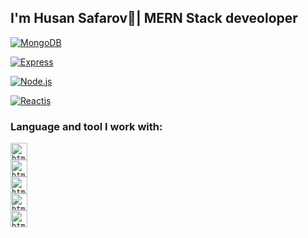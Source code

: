 ### <h2>I'm Husan Safarov👋| MERN Stack deveoloper</h2> 


<a target="_blank" rel="noopener noreferrer nofollow" href="https://camo.githubusercontent.com/632c39374039b43073bb44c5d40ab15ed4a99309f0c8922f06af3eddb5e9909d/68747470733a2f2f696d672e736869656c64732e696f2f62616467652f2d4d6f6e676f44422d3038323033323f7374796c653d666f722d7468652d6261646765266c6f676f3d4d6f6e676f4442266c6f676f436f6c6f723d343741323438"><img src="https://camo.githubusercontent.com/632c39374039b43073bb44c5d40ab15ed4a99309f0c8922f06af3eddb5e9909d/68747470733a2f2f696d672e736869656c64732e696f2f62616467652f2d4d6f6e676f44422d3038323033323f7374796c653d666f722d7468652d6261646765266c6f676f3d4d6f6e676f4442266c6f676f436f6c6f723d343741323438" alt="MongoDB" data-canonical-src="https://img.shields.io/badge/-MongoDB-082032?style=for-the-badge&amp;logo=MongoDB&amp;logoColor=47A248" style="max-width: 100%;"></a>

<a target="_blank" rel="noopener noreferrer nofollow" href="https://camo.githubusercontent.com/1541afae2343d8d6bacc6c5dad6ad07b6db1cfa412926f191e6facea2d490811/68747470733a2f2f696d672e736869656c64732e696f2f62616467652f2d457870726573732d3038323033323f7374796c653d666f722d7468652d6261646765266c6f676f3d45787072657373266c6f676f436f6c6f723d303030303030"><img src="https://camo.githubusercontent.com/1541afae2343d8d6bacc6c5dad6ad07b6db1cfa412926f191e6facea2d490811/68747470733a2f2f696d672e736869656c64732e696f2f62616467652f2d457870726573732d3038323033323f7374796c653d666f722d7468652d6261646765266c6f676f3d45787072657373266c6f676f436f6c6f723d303030303030" alt="Express" data-canonical-src="https://img.shields.io/badge/-Express-082032?style=for-the-badge&amp;logo=Express&amp;logoColor=000000" style="max-width: 100%;"></a>


<a target="_blank" rel="noopener noreferrer nofollow" href="https://camo.githubusercontent.com/7d7c50528267b02fa457a60b4fc6e45e407d490da483522e90d2c6c5cbed7abb/68747470733a2f2f696d672e736869656c64732e696f2f62616467652f2d4e6f64652e6a732d3038323033323f7374796c653d666f722d7468652d6261646765266c6f676f3d4e6f64652e6a73266c6f676f436f6c6f723d333339393333"><img src="https://camo.githubusercontent.com/7d7c50528267b02fa457a60b4fc6e45e407d490da483522e90d2c6c5cbed7abb/68747470733a2f2f696d672e736869656c64732e696f2f62616467652f2d4e6f64652e6a732d3038323033323f7374796c653d666f722d7468652d6261646765266c6f676f3d4e6f64652e6a73266c6f676f436f6c6f723d333339393333" alt="Node.js" data-canonical-src="https://img.shields.io/badge/-Node.js-082032?style=for-the-badge&amp;logo=Node.js&amp;logoColor=339933" style="max-width: 100%;"></a>

<a target="_blank" rel="noopener noreferrer nofollow" href="https://camo.githubusercontent.com/7f7f82a8db00cc56b28b068b383ac4db995a3ed1e70c2b4163d205be4f166a49/68747470733a2f2f696d672e736869656c64732e696f2f62616467652f2d52656163742d3039303930393f7374796c653d666f722d7468652d6261646765266c6f676f3d5265616374"><img src="https://camo.githubusercontent.com/7f7f82a8db00cc56b28b068b383ac4db995a3ed1e70c2b4163d205be4f166a49/68747470733a2f2f696d672e736869656c64732e696f2f62616467652f2d52656163742d3039303930393f7374796c653d666f722d7468652d6261646765266c6f676f3d5265616374" alt="Reactjs" data-canonical-src="https://img.shields.io/badge/-Node.js-082032?style=for-the-badge&amp;logo=Node.js&amp;logoColor=339933" style="max-width: 100%;"></a>




### Language and tool I work with:

<code><img src="https://www.freeiconspng.com/thumbs/html5-icon/html5-icon-1.png" alt="html" width="27px" /> </code>
<code><img src="https://cdn-icons-png.flaticon.com/512/5968/5968242.png" alt="html" width="27px" /> </code>
<code><img src="https://cdn3.iconfinder.com/data/icons/logos-and-brands-adobe/512/288_Sass-512.png" alt="html" width="27px" /> </code>
<code><img src="https://www.freepnglogos.com/uploads/javascript-png/javascript-vector-logo-yellow-png-transparent-javascript-vector-12.png" alt="html" width="27px" /> </code>
<code><img src="https://upload.wikimedia.org/wikipedia/commons/thumb/a/a7/React-icon.svg/2300px-React-icon.svg.png" alt="html" width="27px" /> </code>
